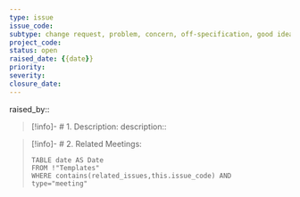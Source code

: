 ```yaml
---
type: issue
issue_code: 
subtype: change request, problem, concern, off-specification, good idea
project_code: 
status: open
raised_date: {{date}}
priority: 
severity: 
closure_date: 
---
```

raised_by:: 

>[!info]- # 1. Description:
>description::

>[!info]- # 2. Related Meetings:
>```dataview
>TABLE date AS Date
>FROM !"Templates"
>WHERE contains(related_issues,this.issue_code) AND type="meeting"
>```

